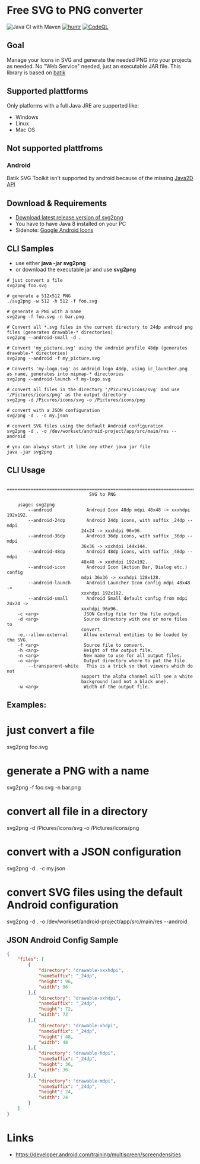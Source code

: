 # Free SVG to PNG converter 

![Java CI with Maven](https://github.com/sterlp/svg2png/workflows/Java%20CI%20with%20Maven/badge.svg?branch=master)
[![huntr](https://cdn.huntr.dev/huntr_security_badge_mono.svg)](https://huntr.dev)
[![CodeQL](https://github.com/sterlp/svg2png/actions/workflows/codeql-analysis.yml/badge.svg)](https://github.com/sterlp/svg2png/actions/workflows/codeql-analysis.yml)

## Goal
Manage your Icons in SVG and generate the needed PNG into your projects as needed. No "Web Service" needed, just an executable JAR file. This library is based on [batik](https://xmlgraphics.apache.org/batik/)

## Supported plattforms
Only platforms with a full Java JRE are supported like:

- Windows
- Linux
- Mac OS

## Not supported plattfroms

### Android

Batik SVG Toolkit isn't supported by android because of the missing [Java2D API](https://stackoverflow.com/questions/7418937/how-to-integrate-batik-with-android-to-open-display-svg-files)

## Download & Requirements

* [Download latest release version of svg2png](https://github.com/puel/svg2png/releases)
* You have to have Java 8 installed on your PC
* Sidenote: [Google Android Icons](https://www.google.com/design/icons/)

## CLI Samples

* use either **java -jar svg2png**
* or download the executable jar and use **svg2png**

```Shell
# just convert a file
svg2png foo.svg

# generate a 512x512 PNG
./svg2png -w 512 -h 512 -f foo.svg

# generate a PNG with a name
svg2png -f foo.svg -n bar.png

# Convert all *.svg files in the current directory to 24dp android png files (generates drawable-* directories)
svg2png --android-small -d .

# Convert 'my_picture.svg' using the android profile 48dp (generates drawable-* directories)
svg2png --android -f my_picture.svg

# Converts 'my-logo.svg' as android logo 48dp, using ic_launcher.png as name, generates into mipmap-* directories
svg2png --android-launch -f my-logo.svg

# convert all files in the directory '/Picures/icons/svg' and use '/Pictures/icons/png' as the output directory
svg2png -d /Picures/icons/svg -o /Pictures/icons/png

# convert with a JSON configuration
svg2png -d . -c my.json

# convert SVG files using the default Android configuration
svg2png -d . -o /dev/workset/android-project/app/src/main/res --android

# you can always start it like any other java jar file
java -jar svg2png
```

## CLI Usage

        ================================================================================
                                   SVG to PNG                                   
                                   
        usage: svg2png
            --android             Android Icon 48dp mdpi 48x48 -> xxxhdpi 192x192.
            --android-24dp        Android 24dp icons, with suffix _24dp -- mdpi
                                24x24 -> xxxhdpi 96x96.
            --android-36dp        Android 36dp icons, with suffix _36dp -- mdpi
                                36x36 -> xxxhdpi 144x144.
            --android-48dp        Android 48dp icons, with suffix _48dp -- mdpi
                                48x48 -> xxxhdpi 192x192.
            --android-icon        Android Icon (Action Bar, Dialog etc.)  config
                                mdpi 36x36 -> xxxhdpi 128x128.
            --android-launch      Android Launcher Icon config mdpi 48x48 ->
                                xxxhdpi 192x192.
            --android-small       Android Small default config from mdpi 24x24 ->
                                xxxhdpi 96x96.
        -c <arg>                 JSON Config file for the file output.
        -d <arg>                 Source directory with one or more files to
                                convert.
        -e,--allow-external      Allow external entities to be loaded by the SVG.
        -f <arg>                 Source file to convert.
        -h <arg>                 Height of the output file.
        -n <arg>                 New name to use for all output files.
        -o <arg>                 Output directory where to put the file.
            --transparent-white   This is a trick so that viewers which do not
                                support the alpha channel will see a white
                                background (and not a black one).
        -w <arg>                 Width of the output file.

Examples:
---------
# just convert a file
svg2png foo.svg

# generate a PNG with a name
svg2png -f foo.svg -n bar.png

# convert all file in a directory
svg2png -d /Picures/icons/svg -o /Pictures/icons/png

# convert with a JSON configuration
svg2png -d . -c my.json

# convert SVG files using the default Android configuration
svg2png -d . -o /dev/workset/android-project/app/src/main/res --android



## JSON Android Config Sample

```JSON
{
    "files": [
        {
            "directory": "drawable-xxxhdpi",
            "nameSuffix": "_24dp",
            "height": 96,
            "width": 96
        },{
            "directory": "drawable-xxhdpi",
            "nameSuffix": "_24dp",
            "height": 72,
            "width": 72
        },{
            "directory": "drawable-xhdpi",
            "nameSuffix": "_24dp",
            "height": 48,
            "width": 48
        },{
            "directory": "drawable-hdpi",
            "nameSuffix": "_24dp",
            "height": 36,
            "width": 36
        },{
            "directory": "drawable-mdpi",
            "nameSuffix": "_24dp",
            "height": 24,
            "width": 24
        }
    ]
}
```

# Links
- https://developer.android.com/training/multiscreen/screendensities
